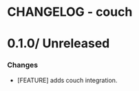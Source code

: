 # CHANGELOG - couch

0.1.0/ Unreleased
==================

### Changes

* [FEATURE] adds couch integration.
